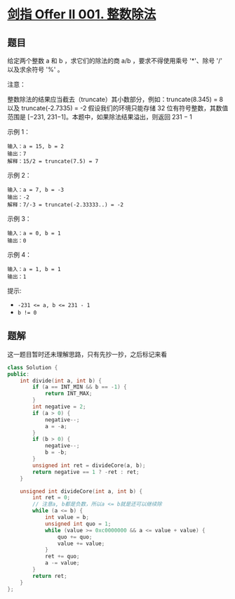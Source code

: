 # [剑指 Offer II 001. 整数除法](https://leetcode-cn.com/problems/xoh6Oh/)

## 题目

给定两个整数 a 和 b ，求它们的除法的商 a/b ，要求不得使用乘号 '*'、除号 '/' 以及求余符号 '%' 。

 注意：

整数除法的结果应当截去（truncate）其小数部分，例如：truncate(8.345) = 8 以及 truncate(-2.7335) = -2
假设我们的环境只能存储 32 位有符号整数，其数值范围是 [−231, 231−1]。本题中，如果除法结果溢出，则返回 231 − 1


示例 1：

```
输入：a = 15, b = 2
输出：7
解释：15/2 = truncate(7.5) = 7
```

示例 2：

```
输入：a = 7, b = -3
输出：-2
解释：7/-3 = truncate(-2.33333..) = -2
```

示例 3：

```
输入：a = 0, b = 1
输出：0
```

示例 4：

```
输入：a = 1, b = 1
输出：1
```


提示:

* `-231 <= a, b <= 231 - 1`
* `b != 0`

## 题解

这一题目暂时还未理解思路，只有先抄一抄，之后标记来看

```c++
class Solution {
public:
    int divide(int a, int b) {
        if (a == INT_MIN && b == -1) {
            return INT_MAX;
        }
        int negative = 2;
        if (a > 0) {
            negative--;
            a = -a;
        }
        if (b > 0) {
            negative--;
            b = -b;
        }
        unsigned int ret = divideCore(a, b);
        return negative == 1 ? -ret : ret;
    }

    unsigned int divideCore(int a, int b) {
        int ret = 0;
        // 注意a, b都是负数，所以a <= b就是还可以继续除
        while (a <= b) {
            int value = b;
            unsigned int quo = 1;
            while (value >= 0xc0000000 && a <= value + value) {
                quo += quo;
                value += value;
            }
            ret += quo;
            a -= value;
        }
        return ret;
    }
};
```

